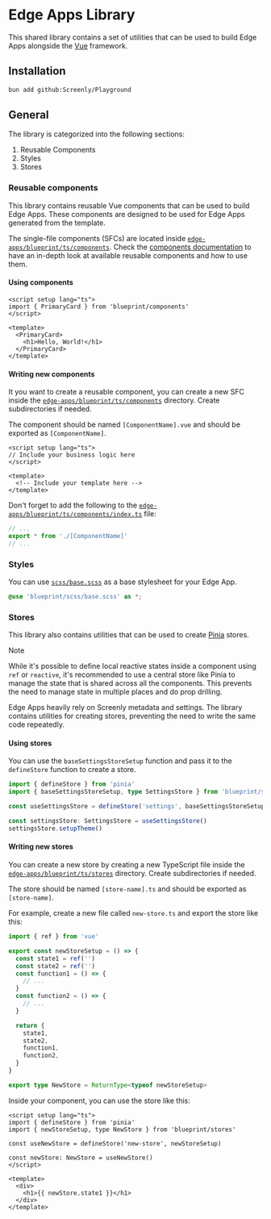 # Edge Apps Library

This shared library contains a set of utilities that can be used to build Edge Apps alongside the [Vue](https://vuejs.org/) framework.

## Installation

```bash
bun add github:Screenly/Playground
```

## General

The library is categorized into the following sections:

1. Reusable Components
2. Styles
3. Stores

### Reusable components

This library contains reusable Vue components that can be used to build Edge Apps.
These components are designed to be used for Edge Apps generated from the template.

The single-file components (SFCs) are located inside [`edge-apps/blueprint/ts/components`](/edge-apps/blueprint/ts/components). Check the [components documentation](/docs/reusable-components.md) to have an in-depth look at available reusable components and how to use them.

#### Using components

```vue
<script setup lang="ts">
import { PrimaryCard } from 'blueprint/components'
</script>

<template>
  <PrimaryCard>
    <h1>Hello, World!</h1>
  </PrimaryCard>
</template>
```

#### Writing new components

It you want to create a reusable component, you can create a new SFC inside the [`edge-apps/blueprint/ts/components`](/edge-apps/blueprint/ts/components) directory. Create subdirectories if needed.

The component should be named `[ComponentName].vue` and should be exported as `[ComponentName]`.

```vue
<script setup lang="ts">
// Include your business logic here
</script>

<template>
  <!-- Include your template here -->
</template>
```

Don't forget to add the following to the [`edge-apps/blueprint/ts/components/index.ts`](/edge-apps/blueprint/ts/components/index.ts) file:

```ts
// ...
export * from './[ComponentName]'
// ...
```

### Styles

You can use [`scss/base.scss`](/edge-apps/blueprint/scss/base.scss) as a base stylesheet for your Edge App.

```scss
@use 'blueprint/scss/base.scss' as *;
```

### Stores

This library also contains utilities that can be used to create [Pinia](https://pinia.vuejs.org/) stores.

> [!NOTE]
> While it's possible to define local reactive states inside a component using `ref` or `reactive`, it's recommended to use a central store like Pinia to manage the state that is shared across all the components. This prevents the need to manage state in multiple places and do prop drilling.

Edge Apps heavily rely on Screenly metadata and settings. The library contains utilities for creating stores, preventing the need to write the same code repeatedly.

#### Using stores

You can use the `baseSettingsStoreSetup` function and pass it to the `defineStore` function to create a store.

```ts
import { defineStore } from 'pinia'
import { baseSettingsStoreSetup, type SettingsStore } from 'blueprint/stores'

const useSettingsStore = defineStore('settings', baseSettingsStoreSetup)

const settingsStore: SettingsStore = useSettingsStore()
settingsStore.setupTheme()
```

#### Writing new stores

You can create a new store by creating a new TypeScript file inside the [`edge-apps/blueprint/ts/stores`](/edge-apps/blueprint/ts/stores) directory. Create subdirectories if needed.

The store should be named `[store-name].ts` and should be exported as `[store-name]`.

For example, create a new file called `new-store.ts` and export the store like this:

```ts
import { ref } from 'vue'

export const newStoreSetup = () => {
  const state1 = ref('')
  const state2 = ref('')
  const function1 = () => {
    // ...
  }
  const function2 = () => {
    // ...
  }

  return {
    state1,
    state2,
    function1,
    function2,
  }
}

export type NewStore = ReturnType<typeof newStoreSetup>
```

Inside your component, you can use the store like this:

```vue
<script setup lang="ts">
import { defineStore } from 'pinia'
import { newStoreSetup, type NewStore } from 'blueprint/stores'

const useNewStore = defineStore('new-store', newStoreSetup)

const newStore: NewStore = useNewStore()
</script>

<template>
  <div>
    <h1>{{ newStore.state1 }}</h1>
  </div>
</template>
```
